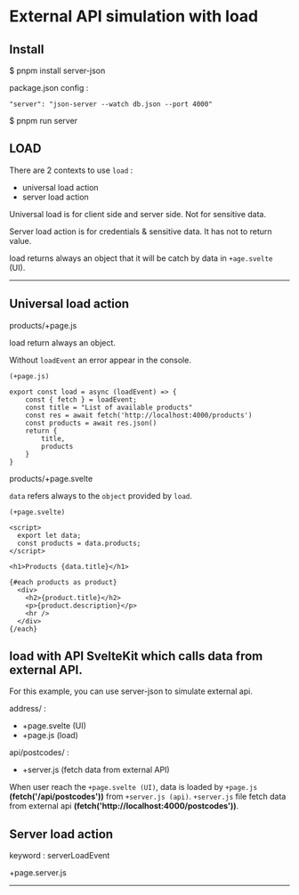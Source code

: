 # External API simulation with load

## Install

$ pnpm install server-json

package.json config :

```
"server": "json-server --watch db.json --port 4000"
```

$ pnpm run server

## LOAD

There are 2 contexts to use `load` :
- universal load action
- server load action

Universal load is for client side and server side.
Not for sensitive data.

Server load action is for credentials & sensitive data.
It has not to return value.

load returns always an object that it will be catch by data in `+age.svelte` (UI).

---

## Universal load action

products/+page.js

load return always an object.

Without `loadEvent` an error appear in the console.

```
(+page.js)

export const load = async (loadEvent) => {
	const { fetch } = loadEvent;
	const title = "List of available products"
	const res = await fetch('http://localhost:4000/products')
	const products = await res.json()
	return {
		title,
		products
	}
}
```

products/+page.svelte

`data` refers always to the `object` provided by `load`.

```
(+page.svelte)

<script>
  export let data;
  const products = data.products;
</script>

<h1>Products {data.title}</h1>

{#each products as product}
  <div>
    <h2>{product.title}</h2>
    <p>{product.description}</p>
    <hr />
  </div>
{/each}
```

## load with API SvelteKit which calls data from external API.

For this example, you can use server-json to simulate external api.

address/ :
- +page.svelte (UI)
- +page.js (load)

api/postcodes/ :
- +server.js (fetch data from external API)

When user reach the `+page.svelte (UI)`, data is loaded by `+page.js` **(fetch('/api/postcodes'))** from `+server.js (api)`. `+server.js` file fetch data from external api **(fetch('http://localhost:4000/postcodes'))**.

## Server load action

keyword : serverLoadEvent

+page.server.js

---